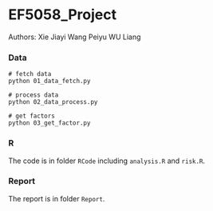 # EF5058_Project
Authors:
Xie Jiayi
Wang Peiyu
WU Liang

### Data
```
# fetch data
python 01_data_fetch.py

# process data
python 02_data_process.py

# get factors
python 03_get_factor.py

```


### R 
The code is in folder `RCode` including `analysis.R` and `risk.R`.

### Report
The report is in folder `Report`.